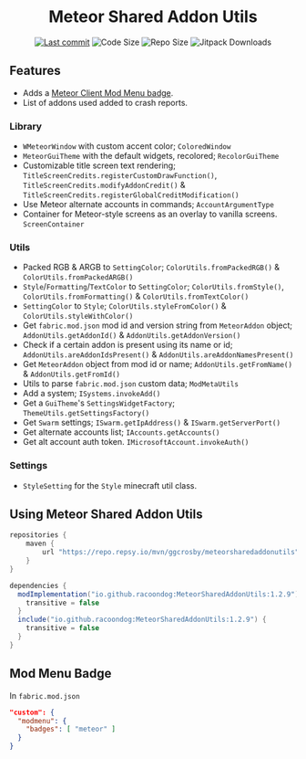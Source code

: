<div align="center">
  <h1>Meteor Shared Addon Utils</h1>

  <!-- Fancy badges -->
  <a href="https://github.com/RacoonDog/MeteorSharedAddonUtils/commits/main"><img src="https://img.shields.io/github/last-commit/RacoonDog/MeteorSharedAddonUtils?logo=git" alt="Last commit"></a>
  <img src="https://img.shields.io/github/languages/code-size/RacoonDog/MeteorSharedAddonUtils" alt="Code Size">
  <img src="https://img.shields.io/github/repo-size/RacoonDog/MeteorSharedAddonUtils" alt="Repo Size">
  <img src="https://jitpack.io/v/RacoonDog/MeteorSharedAddonUtils/month.svg" alt="Jitpack Downloads">
</div>

## Features
- Adds a [Meteor Client Mod Menu badge](#mod-menu-badge).
- List of addons used added to crash reports.

### Library
- `WMeteorWindow` with custom accent color; `ColoredWindow`
- `MeteorGuiTheme` with the default widgets, recolored; `RecolorGuiTheme`
- Customizable title screen text rendering; `TitleScreenCredits.registerCustomDrawFunction()`, `TitleScreenCredits.modifyAddonCredit()` & `TitleScreenCredits.registerGlobalCreditModification()`
- Use Meteor alternate accounts in commands; `AccountArgumentType`
- Container for Meteor-style screens as an overlay to vanilla screens. `ScreenContainer`

### Utils
- Packed RGB & ARGB to `SettingColor`; `ColorUtils.fromPackedRGB()` & `ColorUtils.fromPackedARGB()`
- `Style`/`Formatting`/`TextColor` to `SettingColor`; `ColorUtils.fromStyle()`, `ColorUtils.fromFormatting()` & `ColorUtils.fromTextColor()`
- `SettingColor` to `Style`; `ColorUtils.styleFromColor()` & `ColorUtils.styleWithColor()`
- Get `fabric.mod.json` mod id and version string from `MeteorAddon` object; `AddonUtils.getAddonId()` & `AddonUtils.getAddonVersion()`
- Check if a certain addon is present using its name or id; `AddonUtils.areAddonIdsPresent()` & `AddonUtils.areAddonNamesPresent()`
- Get `MeteorAddon` object from mod id or name; `AddonUtils.getFromName()` & `AddonUtils.getFromId()`
- Utils to parse `fabric.mod.json` custom data; `ModMetaUtils`
- Add a system; `ISystems.invokeAdd()`
- Get a `GuiTheme`'s `SettingsWidgetFactory`; `ThemeUtils.getSettingsFactory()`
- Get `Swarm` settings; `ISwarm.getIpAddress()` & `ISwarm.getServerPort()`
- Get alternate accounts list; `IAccounts.getAccounts()`
- Get alt account auth token. `IMicrosoftAccount.invokeAuth()`

### Settings
- `StyleSetting` for the `Style` minecraft util class.

## Using Meteor Shared Addon Utils
```groovy
repositories {
    maven {
        url "https://repo.repsy.io/mvn/ggcrosby/meteorsharedaddonutils"
    }
}

dependencies {
  modImplementation("io.github.racoondog:MeteorSharedAddonUtils:1.2.9") {
    transitive = false
  }
  include("io.github.racoondog:MeteorSharedAddonUtils:1.2.9") {
    transitive = false
  }
}
```

## Mod Menu Badge
In `fabric.mod.json`
```json
"custom": {
  "modmenu": {
    "badges": [ "meteor" ]
  }
}
```
